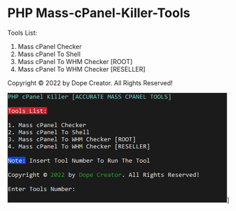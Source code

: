 # PHP Mass-cPanel-Killer-Tools

Tools List:

1. Mass cPanel Checker
2. Mass cPanel To Shell
3. Mass cPanel To WHM Checker [ROOT]
4. Mass cPanel To WHM Checker [RESELLER]

Copyright © 2022 by Dope Creator. All Rights Reserved!

![Image](https://raw.githubusercontent.com/orionhridoy/Mass-cPanel-Killer-Tools/main/img/Display.png)]

